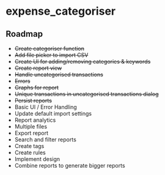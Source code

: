 # expense_categoriser

## Roadmap

- ~~Create categoriser function~~
- ~~Add file picker to import CSV~~
- ~~Create UI for adding/removing categories & keywords~~
- ~~Create report view~~
- ~~Handle uncategorised transactions~~
- ~~Errors~~
- ~~Graphs for report~~
- ~~Unique transactions in uncategorised transactions dialog~~
- ~~Persist reports~~
- Basic UI / Error Handling
- Update default import settings
- Report analytics
- Multiple files
- Export report
- Search and filter reports
- Create tags
- Create rules
- Implement design
- Combine reports to generate bigger reports
